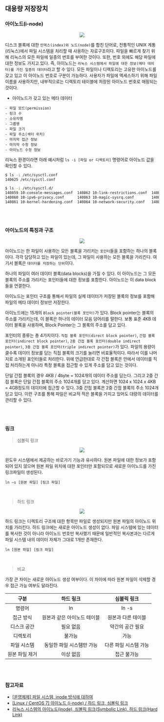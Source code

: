 ## 대용량 저장장치

### 아이노드(i-node)

<div align="center">

![](https://velog.velcdn.com/images%2Fredgem92%2Fpost%2Fb832b64d-d3d9-4ceb-b08f-dcf286a4c0db%2Fimage.png)

</div>

디스크 블록에 대한 `인덱스(index)와 노드(node)`를 합친 단어로, 전통적인 UNIX 계통(리눅스)에서 파일 시스템을 처리할 때 사용하는 자료구조이다. 파일을 빠르게 찾기 위해 리눅스의 모든 파일에 일종의 번호를 부여한 것이다. 또한, 번호 외에도 해당 파일에 대한 정보도 가지고 있다. 즉, 아이노드는 `리눅스 시스템에서 파일에 대한 정보(메타 데이터)를 가진 일종의 데이터`라고 할 수 있다.
모든 파일이나 디렉토리는 고유한 아이노드를 갖고 있고 이 아이노드 번호로 구분이 가능하다. 사용자가 파일에 액세스하기 위해 파일 이름을 사용하지만, 내부적으로는 디렉토리 테이블에 저장된 아이노드 번호로 매핑되는 것이다.

- 아이노드가 갖고 있는 메타 데이터

```
- 파일 모드(permission)
- 링크 수
- 소유자명
- 그룹명
- 파일 크기
- 파일 주소(섹터 위치)
- 마지막 접근 정보
- 마지막 수정 정보
- 아이노드 수정 정보
```

리눅스 환경이라면 아래 예시처럼 `ls -i [파일 or 디렉토리]` 명령어로 아이노드 값을 확인할 수 있다.

```Bash
$ ls -i /etc/sysctl.conf
140625 /etc/sysctl.conf

$ ls -i /etc/sysctl.d/
140859 10-console-messages.conf  140862 10-link-restrictions.conf  140865 10-ptrace.conf         140868 99-sysctl.conf
140860 10-ipv6-privacy.conf      140863 10-magic-sysrq.conf        140866 10-zeropage.conf       140869 README.sysctl
140861 10-kernel-hardening.conf  140864 10-network-security.conf   140867 99-cloudimg-ipv6.conf
```

<br></br>

### 아이노드의 특징과 구조

<div align="center">

![](https://velog.velcdn.com/images%2Fredgem92%2Fpost%2Fd9bcaff6-2ffc-4404-a40e-a892f490b769%2Fimage.png)

</div>

아이노드는 한 파일이 사용하는 모든 블록을 가리키는 `포인터`들을 포함하는 하나의 블록이다. 각각 담당하고 있는 파일이 있는데, 그 파일이 사용하는 모든 블록을 가리킨다. 여기서 블록은 `데이터를 저장하는 단위`이다.

하나의 파일이 여러 데이터 블록(data blocks)을 가질 수 있다. 이 아이노드는 그 모든 블록의 주소를 가리키는 포인터들에 대한 정보를 포함한다. 아이노드는 이 data block들을 연결한다.

아이노드는 포인터 구조를 통해서 파일의 실제 데이터가 저장된 블록의 정보를 포함해 파일의 메타 데이터 정보만 저장한다.

아이노드에는 15개의 `Block pointer(블록 포인터)`가 있다. Block pointer는 블록의 주소를 가리키는데, 이 블록은 하나의 데이터 모음 덩어리를 말한다. 보통 표준 4KB 데이터 블록을 사용하며, Block Pointer는 그 블록의 주소를 담고 있다.

포인터의 종류는 총 4가지이다. `직접 블록 포인터(direct block pointer)`, `간접 블록 포인터(indirect block pointer)`, `2중 간접 블록 포인터(double indirect pointer)`, `3중 간접 블록 포인터(triple indirect pointer)`가 있다. 파일의 용량이 클수록 데이터 정보를 담는 직접 블록의 크기를 늘리면 비효율적이다. 따라서 이를 나머지로 소개된 포인터들로 처리한다. 위에 언급한대로 각 간접 블록은 안에서 데이터를 직접 처리하는게 아니라 특정 블록을 접근할 수 있게 주소를 담고 있는 것이다.

단일 간접 블록의 경우 4KB / 4byte = 1024개의 데이터 주소를 담는다. 그리고 2중 간접 블록은 단일 간접 블록의 주소 1024개를 담고 있다. 계산하면 1024 x 1024 x 4KB = 4GB정도의 데이터에 접근할 수 있다. 3중 간접 블록은 2중 간접 블록의 주소 1024개 담고 있다. 이런 구조를 통해 파일은 비교적 적은 블록을 가지고 있어도 대량의 데이터를 관리할 수 있다.

<br></br>

### 링크

> 심볼릭 링크

<div align="center">

![](https://img1.daumcdn.net/thumb/R1280x0/?scode=mtistory2&fname=https%3A%2F%2Fblog.kakaocdn.net%2Fdn%2Fc1MOld%2Fbtq27oZFH8n%2FUkKBhyI7vfSEY8Rf8OMD5K%2Fimg.png)

</div>

윈도우 시스템에서 제공하는 바로가기 기능과 유사하다. 원본 파일에 대한 정보가 포함되어 있지 않으며 원본 파일 위치에 대한 포인터만 포함되므로 새로운 아이노드를 가진 링크파일이 생성된다.

`ln –s [원본 파일] [링크 파일]`

<br/>

> 하드 링크

<div align="center">

![](https://img1.daumcdn.net/thumb/R1280x0/?scode=mtistory2&fname=https%3A%2F%2Fblog.kakaocdn.net%2Fdn%2Fchc39W%2Fbtq3dw9wAuO%2F6DGSeBHLxeyk6KdyHYeedK%2Fimg.png)

</div>

하드 링크는 디렉토리 구조에 대한 항목만 파일로 생성되지만 원본 파일의 아이노드 위치를 가리킨다. 하드 링크에는 새로운 아이노드 생성이 없다. 파일 시스템에 있는 데이터를 복사한 것이 아니라 아이노드 번호만 복사했기 때문에 일반적인 복사본과는 다르게 파일 시스템 내의 데이터 자체가 그대로 1개만 존재한다.

`ln [원본 파일] [링크 파일]`

<br/>

> 비교

가장 큰 차이는 새로운 아이노드 생성 여부이다. 이 차이에 따라 원본 파일이 삭제할 경우 접근 가능 여부도 달라진다.

|      구분      |          하드 링크          |      심볼릭 링크      |
| :------------: | :-------------------------: | :-------------------: |
|     명령어     |             ln              |         ln -s         |
|   접근 방식    | 원본과 같은 아이노드 테이블 |  원본과 다른 테이블   |
|  디스크 공간   |          필요 없음          |   약간의 공간 필요    |
|    디렉토리    |           불가능            |         가능          |
|  파일 시스템   |  동일한 파일 시스템만 가능  | 다른 파일 시스템 가능 |
| 원본 파일 제거 |          이상 없음          |      접근 불가능      |

<br></br>

### 참고자료

- [[운영체제] 파일 시스템, inode 방식에 대하여](https://velog.io/@redgem92/%EC%9A%B4%EC%98%81%EC%B2%B4%EC%A0%9C-%ED%8C%8C%EC%9D%BC-%EC%8B%9C%EC%8A%A4%ED%85%9C-inode-%EB%B0%A9%EC%8B%9D%EC%97%90-%EB%8C%80%ED%95%98%EC%97%AC)
- [[Linux / CentOS 7] 아이노드 (i-node) / 하드 링크, 심볼릭 링크](https://imjeongwoo.tistory.com/69)
- [리눅스 시스템의 아이노드(inode), 심볼릭 링크(Symbolic Link), 하드 링크(Hard Link)
  ](https://koromoon.blogspot.com/2018/05/inode-symbolic-link-hard-link.html)
